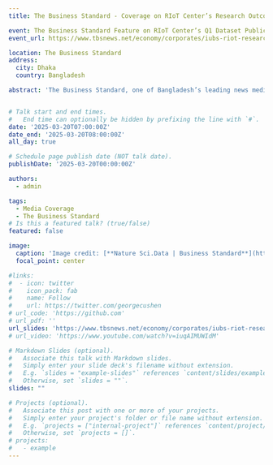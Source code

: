 ```yaml
---
title: The Business Standard - Coverage on RIoT Center’s Research Outcome

event: The Business Standard Feature on RIoT Center’s Q1 Dataset Publication
event_url: https://www.tbsnews.net/economy/corporates/iubs-riot-research-center-publishes-datasets-nature-scientific-data-1097656

location: The Business Standard
address:
  city: Dhaka
  country: Bangladesh

abstract: 'The Business Standard, one of Bangladesh’s leading news media outlets, featured our research work at the RIoT Research Center, Independent University Bangladesh (IUB). The coverage highlighted the publication of two significant datasets in Nature Scientific Data (Q1), a prestigious journal known for its impact in the scientific community. This recognition underscores the importance of our research in industrial automation, robotics, and IoT, contributing valuable resources to the global scientific community.'


# Talk start and end times.
#   End time can optionally be hidden by prefixing the line with `#`.
date: '2025-03-20T07:00:00Z'
date_end: '2025-03-20T08:00:00Z'
all_day: true

# Schedule page publish date (NOT talk date).
publishDate: '2025-03-20T00:00:00Z'

authors:
  - admin

tags: 
  - Media Coverage
  - The Business Standard
# Is this a featured talk? (true/false)
featured: false

image:
  caption: 'Image credit: [**Nature Sci.Data | Business Standard**](https://www.tbsnews.net/economy/corporates/iubs-riot-research-center-publishes-datasets-nature-scientific-data-1097656)'
  focal_point: center

#links:
#  - icon: twitter
#    icon_pack: fab
#    name: Follow
#    url: https://twitter.com/georgecushen
# url_code: 'https://github.com'
# url_pdf: ''
url_slides: 'https://www.tbsnews.net/economy/corporates/iubs-riot-research-center-publishes-datasets-nature-scientific-data-1097656'
# url_video: 'https://www.youtube.com/watch?v=iuqAIMUWIdM'

# Markdown Slides (optional).
#   Associate this talk with Markdown slides.
#   Simply enter your slide deck's filename without extension.
#   E.g. `slides = "example-slides"` references `content/slides/example-slides.md`.
#   Otherwise, set `slides = ""`.
slides: ""

# Projects (optional).
#   Associate this post with one or more of your projects.
#   Simply enter your project's folder or file name without extension.
#   E.g. `projects = ["internal-project"]` references `content/project/deep-learning/index.md`.
#   Otherwise, set `projects = []`.
# projects:
#   - example
---
```



